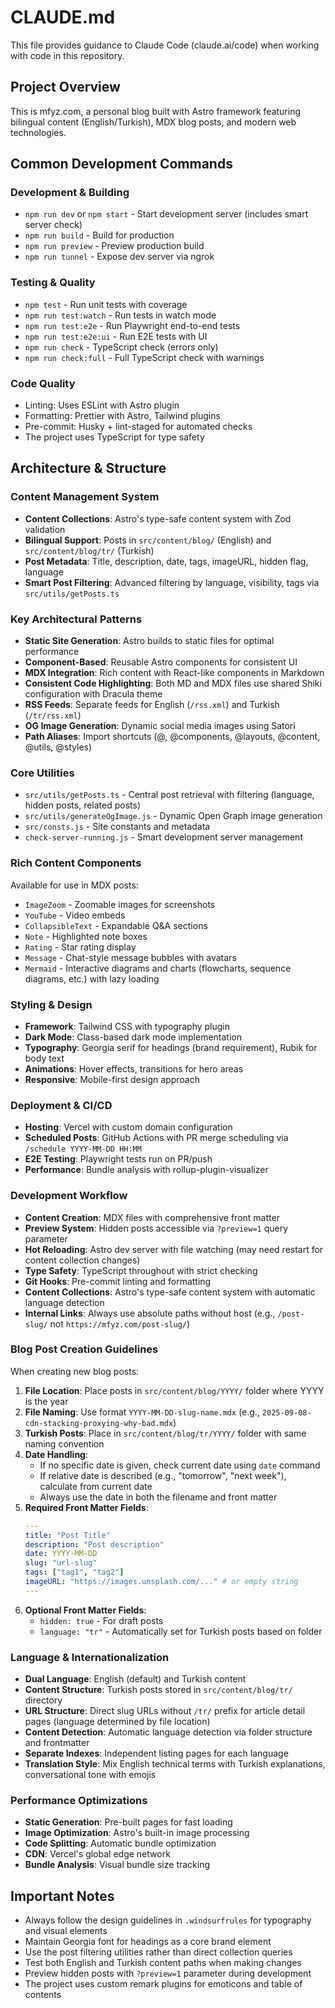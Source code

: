 # CLAUDE.md

This file provides guidance to Claude Code (claude.ai/code) when working with code in this repository.

## Project Overview

This is mfyz.com, a personal blog built with Astro framework featuring bilingual content (English/Turkish), MDX blog posts, and modern web technologies.

## Common Development Commands

### Development & Building
- `npm run dev` or `npm start` - Start development server (includes smart server check)
- `npm run build` - Build for production
- `npm run preview` - Preview production build
- `npm run tunnel` - Expose dev server via ngrok

### Testing & Quality
- `npm test` - Run unit tests with coverage
- `npm run test:watch` - Run tests in watch mode
- `npm run test:e2e` - Run Playwright end-to-end tests
- `npm run test:e2e:ui` - Run E2E tests with UI
- `npm run check` - TypeScript check (errors only)
- `npm run check:full` - Full TypeScript check with warnings

### Code Quality
- Linting: Uses ESLint with Astro plugin
- Formatting: Prettier with Astro, Tailwind plugins
- Pre-commit: Husky + lint-staged for automated checks
- The project uses TypeScript for type safety

## Architecture & Structure

### Content Management System
- **Content Collections**: Astro's type-safe content system with Zod validation
- **Bilingual Support**: Posts in `src/content/blog/` (English) and `src/content/blog/tr/` (Turkish)
- **Post Metadata**: Title, description, date, tags, imageURL, hidden flag, language
- **Smart Post Filtering**: Advanced filtering by language, visibility, tags via `src/utils/getPosts.ts`

### Key Architectural Patterns
- **Static Site Generation**: Astro builds to static files for optimal performance
- **Component-Based**: Reusable Astro components for consistent UI
- **MDX Integration**: Rich content with React-like components in Markdown
- **Consistent Code Highlighting**: Both MD and MDX files use shared Shiki configuration with Dracula theme
- **RSS Feeds**: Separate feeds for English (`/rss.xml`) and Turkish (`/tr/rss.xml`)
- **OG Image Generation**: Dynamic social media images using Satori
- **Path Aliases**: Import shortcuts (@, @components, @layouts, @content, @utils, @styles)

### Core Utilities
- `src/utils/getPosts.ts` - Central post retrieval with filtering (language, hidden posts, related posts)
- `src/utils/generateOgImage.js` - Dynamic Open Graph image generation
- `src/consts.js` - Site constants and metadata
- `check-server-running.js` - Smart development server management

### Rich Content Components
Available for use in MDX posts:
- `ImageZoom` - Zoomable images for screenshots
- `YouTube` - Video embeds
- `CollapsibleText` - Expandable Q&A sections
- `Note` - Highlighted note boxes
- `Rating` - Star rating display
- `Message` - Chat-style message bubbles with avatars
- `Mermaid` - Interactive diagrams and charts (flowcharts, sequence diagrams, etc.) with lazy loading

### Styling & Design
- **Framework**: Tailwind CSS with typography plugin
- **Dark Mode**: Class-based dark mode implementation
- **Typography**: Georgia serif for headings (brand requirement), Rubik for body text
- **Animations**: Hover effects, transitions for hero areas
- **Responsive**: Mobile-first design approach

### Deployment & CI/CD
- **Hosting**: Vercel with custom domain configuration
- **Scheduled Posts**: GitHub Actions with PR merge scheduling via `/schedule YYYY-MM-DD HH:MM`
- **E2E Testing**: Playwright tests run on PR/push
- **Performance**: Bundle analysis with rollup-plugin-visualizer

### Development Workflow
- **Content Creation**: MDX files with comprehensive front matter
- **Preview System**: Hidden posts accessible via `?preview=1` query parameter
- **Hot Reloading**: Astro dev server with file watching (may need restart for content collection changes)
- **Type Safety**: TypeScript throughout with strict checking
- **Git Hooks**: Pre-commit linting and formatting
- **Content Collections**: Astro's type-safe content system with automatic language detection
- **Internal Links**: Always use absolute paths without host (e.g., `/post-slug/` not `https://mfyz.com/post-slug/`)

### Blog Post Creation Guidelines
When creating new blog posts:
1. **File Location**: Place posts in `src/content/blog/YYYY/` folder where YYYY is the year
2. **File Naming**: Use format `YYYY-MM-DD-slug-name.mdx` (e.g., `2025-09-08-cdn-stacking-proxying-why-bad.mdx`)
3. **Turkish Posts**: Place in `src/content/blog/tr/YYYY/` folder with same naming convention
4. **Date Handling**: 
   - If no specific date is given, check current date using `date` command
   - If relative date is described (e.g., "tomorrow", "next week"), calculate from current date
   - Always use the date in both the filename and front matter
5. **Required Front Matter Fields**:
   ```yaml
   ---
   title: "Post Title"
   description: "Post description"
   date: YYYY-MM-DD
   slug: "url-slug"
   tags: ["tag1", "tag2"]
   imageURL: "https://images.unsplash.com/..." # or empty string
   ---
   ```
6. **Optional Front Matter Fields**:
   - `hidden: true` - For draft posts
   - `language: "tr"` - Automatically set for Turkish posts based on folder

### Language & Internationalization
- **Dual Language**: English (default) and Turkish content
- **Content Structure**: Turkish posts stored in `src/content/blog/tr/` directory
- **URL Structure**: Direct slug URLs without `/tr/` prefix for article detail pages (language determined by file location)
- **Content Detection**: Automatic language detection via folder structure and frontmatter
- **Separate Indexes**: Independent listing pages for each language
- **Translation Style**: Mix English technical terms with Turkish explanations, conversational tone with emojis

### Performance Optimizations
- **Static Generation**: Pre-built pages for fast loading
- **Image Optimization**: Astro's built-in image processing
- **Code Splitting**: Automatic bundle optimization
- **CDN**: Vercel's global edge network
- **Bundle Analysis**: Visual bundle size tracking

## Important Notes

- Always follow the design guidelines in `.windsurfrules` for typography and visual elements
- Maintain Georgia font for headings as a core brand element
- Use the post filtering utilities rather than direct collection queries
- Test both English and Turkish content paths when making changes
- Preview hidden posts with `?preview=1` parameter during development
- The project uses custom remark plugins for emoticons and table of contents